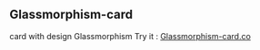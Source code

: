 ## Glassmorphism-card
card with design Glassmorphism
Try it : <a href="https://glassmorphismCard.yudaaanugrah.repl.co">Glassmorphism-card.co</a>
